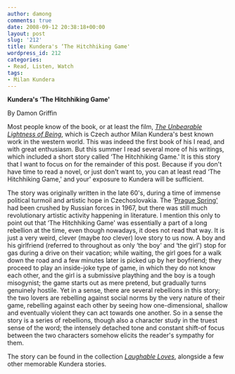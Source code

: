 ```yaml
---
author: damong
comments: true
date: 2008-09-12 20:38:18+00:00
layout: post
slug: '212'
title: Kundera's ‘The Hitchhiking Game'
wordpress_id: 212
categories:
- Read, Listen, Watch
tags:
- Milan Kundera
---
```


**Kundera's ‘The Hitchhiking Game'**

By Damon Griffin

Most people know of the book, or at least the film, _[The Unbearable Lightness of Being](http://nucat.lib.neu.edu/search~S13?/XThe+Unbearable+Lightness+of+Being&SORT=D/XThe+Unbearable+Lightness+of+Being&SORT=D&SUBKEY=The%20Unbearable%20Lightness%20of%20Being/1%2C6%2C6%2CE/frameset&FF=XThe+Unbearable+Lightness+of+Being&SORT=D&2%2C2%2C)_, which is Czech author Milan Kundera's best known work in the western world. This was indeed the first book of his I read, and with great enthusiasm. But this summer I read several more of his writings, which included a short story called ‘The Hitchhiking Game.' It is this story that I want to focus on for the remainder of this post. Because if you don't have time to read a novel, or just don't want to, you can at least read ‘The Hitchhiking Game,' and your' exposure to Kundera will be sufficient.

The story was originally written in the late 60's, during a time of immense political turmoil and artistic hope in Czechoslovakia. The ‘[Prague Spring'](http://en.wikipedia.org/wiki/Prague_Spring) had been crushed by Russian forces in 1967, but there was still much revolutionary artistic activity happening in literature. I mention this only to point out that ‘The Hitchhiking Game' was essentially a part of a long rebellion at the time, even though nowadays, it does not read that way. It is just a very weird, clever (maybe _too_ clever) love story to us now. A boy and his girlfriend (referred to throughout as only ‘the boy' and ‘the girl') stop for gas during a drive on their vacation; while waiting, the girl goes for a walk down the road and a few minutes later is picked up by her boyfriend; they proceed to play an inside-joke type of game, in which they do not know each other, and the girl is a submissive plaything and the boy is a tough misogynist; the game starts out as mere pretend, but gradually turns genuinely hostile. Yet in a sense, there are several rebellions in this story; the two lovers are rebelling against social norms by the very nature of their game, rebelling against each other by seeing how one-dimensional, shallow and eventually violent they can act towards one another. So in a sense the story is a series of rebellions, though also a character study in the truest sense of the word; the intensely detached tone and constant shift-of focus between the two characters somehow elicits the reader's sympathy for them.

The story can be found in the collection [_Laughable Loves_](http://nucat.lib.neu.edu/search~S13?/XLaughable+Loves&searchscope=13&SORT=DZ/XLaughable+Loves&searchscope=13&SORT=DZ&extended=1&SUBKEY=Laughable%20Loves/1%2C2%2C2%2CE/frameset&FF=XLaughable+Loves&searchscope=13&SORT=DZ&1%2C1%2C), alongside a few other memorable Kundera stories.
